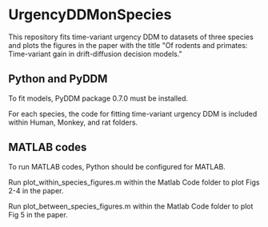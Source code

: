 # UrgencyDDMonSpecies

This repository fits time-variant urgency DDM to datasets of three species and plots the figures in the paper with the title "Of rodents and primates: Time-variant gain in drift-diffusion decision models."
## Python and PyDDM 
To fit models, PyDDM package 0.7.0 must be installed.

For each species, the code for fitting time-variant urgency DDM is included within Human, Monkey, and rat folders.
## MATLAB codes
To run MATLAB codes, Python should be configured for MATLAB.

Run plot_within_species_figures.m within the Matlab Code folder to plot Figs 2-4 in the paper.

Run plot_between_species_figures.m within the Matlab Code folder to plot Fig 5 in the paper.
